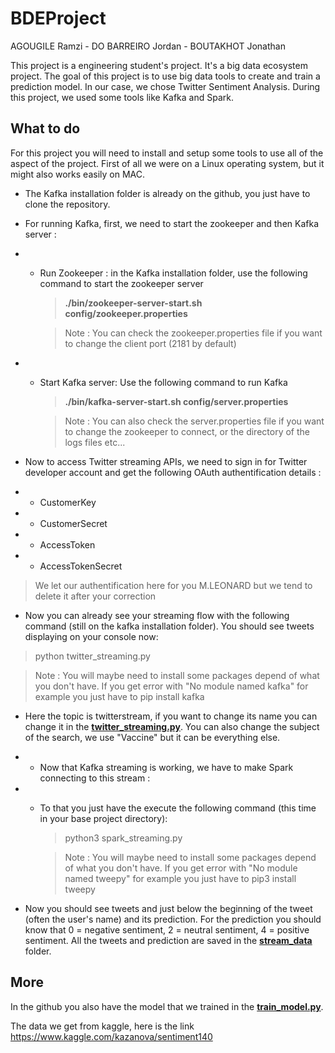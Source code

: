 # BDEProject

AGOUGILE Ramzi - DO BARREIRO Jordan - BOUTAKHOT Jonathan

This project is a engineering student's project. It's a big data ecosystem project.
The goal of this project is to use big data tools to create and train a prediction model. In our case, we chose Twitter Sentiment Analysis.
During this project, we used some tools like Kafka and Spark.

## What to do

For this project you will need to install and setup some tools to use all of the aspect of the project.
First of all we were on a Linux operating system, but it might also works easily on MAC.

- The Kafka installation folder is already on the github, you just have to clone the repository.
- For running Kafka, first, we need to start the zookeeper and then Kafka server :
- -  Run Zookeeper : in the Kafka installation folder, use the following command to start the zookeeper server 

        > **./bin/zookeeper-server-start.sh config/zookeeper.properties**
        
        > Note : You can check the zookeeper.properties file if you want to change the client port (2181 by default)
        
- - Start Kafka server: Use the following command to run Kafka
        
     > **./bin/kafka-server-start.sh config/server.properties**
     
     > Note : You can also check the server.properties file if you want to change the zookeeper to connect, or the directory of the logs files etc...
     
    
- Now to access Twitter streaming APIs, we need to sign in for Twitter developer account and get the following OAuth authentification details : 
- - CustomerKey
- - CustomerSecret
- - AccessToken
- - AccessTokenSecret

> We let our authentification here for you M.LEONARD but we tend to delete it after your correction

- Now you can already see your streaming flow with the following command (still on the kafka installation folder). You should see tweets displaying on your console now: 

> python twitter_streaming.py

> Note : You will maybe need to install some packages depend of what you don't have. If you get error with "No module named kafka" for example you just have to pip install kafka

- Here the topic is twitterstream, if you want to change its name you can change it in the **[twitter_streaming.py](kafka-2.7.0-src/twitter_streaming.py)**. You can also change the subject of the search, we use "Vaccine" but it can be everything else.

- - Now that Kafka streaming is working, we have to make Spark connecting to this stream :
- - To that you just have the execute the following command (this time in your base project directory): 

     > python3 spark_streaming.py
     
     > Note : You will maybe need to install some packages depend of what you don't have. If you get error with "No module named tweepy" for example you just have to pip3 install tweepy
     
- Now you should see tweets and just below the beginning of the tweet (often the user's name) and its prediction. For the prediction you should know that 0 = negative sentiment, 2 = neutral sentiment, 4 = positive sentiment. All the tweets and prediction are saved in the **[stream_data](stream_data)** folder.


## More 

In the github you also have the model that we trained in the **[train_model.py](train_model.py)**.

The data we get from kaggle, here is the link https://www.kaggle.com/kazanova/sentiment140
